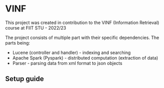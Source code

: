 # VINF

This project was created in contribution to the VINF (Information Retrieval) course at FIIT STU - 2022/23

The project consists of multiple part with their specific dependencies.
The parts being: 
  - Lucene (controller and handler) - indexing and searching
  - Apache Spark (Pyspark) - distributed computation (extraction of data)
  - Parser - parsing data from xml format to json objects
  
## Setup guide



